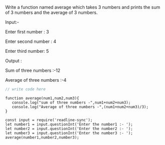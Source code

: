 Write a function named average which takes 3 numbers and prints the sum of 3 numbers and the average of 3 numbers.

Input:-

Enter first number : 3

Enter second number : 4

Enter third number: 5

Output :

Sum of three numbers :-12

Average of three numbers :-4

```javascript
// write code here
```

```solution
function average(num1,num2,num3){
   console.log("sum of three numbers -",num1+num2+num3);
   console.log("Average of three numbers -",(num1+num2+num3)/3);
}
 
const input = require('readline-sync');
let number1 = input.questionInt('Enter the number1 :- ');
let number2 = input.questionInt('Enter the number2 :- ');
let number3 = input.questionInt('Enter the number3 :- ');
average(number1,number2,number3);
```
